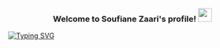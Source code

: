 <h3 align="center">
  Welcome to Soufiane Zaari's profile!
  <img src="https://media.giphy.com/media/hvRJCLFzcasrR4ia7z/giphy.gif" width="28">
</h3>
<a href="https://git.io/typing-svg"><img src="https://readme-typing-svg.herokuapp.com?font=Fira+Code&pause=1000&color=E6BEF7&background=FFFFFF00&width=435&lines=Always+learning+new+things;Passionate+about+coding+and+new+tech" alt="Typing SVG" /></a>
